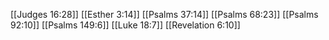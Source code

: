 [[Judges 16:28]]
[[Esther 3:14]]
[[Psalms 37:14]]
[[Psalms 68:23]]
[[Psalms 92:10]]
[[Psalms 149:6]]
[[Luke 18:7]]
[[Revelation 6:10]]
